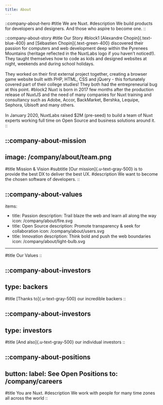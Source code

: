 ```yaml
---
title: About
---
```


::company-about-hero
#title
We are Nuxt.
#description
We build products for developers and designers. And those who aspire to become one.
::

::company-about-story
#title
Our Story
#block1
[Alexandre Chopin]{.text-blue-400} and [Sébastien Chopin]{.text-green-400} discovered their passion for computers and web development deep within the Pyrenees Mountains (heritage reflected in the NuxtLabs logo if you haven’t noticed!). They taught themselves how to code as kids and designed websites at night, weekends and during school holidays.
<br><br>
They worked on their first external project together, creating a browser game website built with PHP, HTML, CSS and jQuery - this fortunately covered part of their college studies! They both had the entrepreneurial bug at this point.
#block2
Nuxt is born in 2017 few months after the production release of NuxtJS and the need of many companies for Nuxt training and consultancy such as Adobe, Accor, BackMarket, Bershka, Lequipe, Sephora, Ubisoft and many others.
<br><br>
In January 2020, NuxtLabs raised $2M (pre-seed) to build a team of Nuxt experts working full time on Open Source and business solutions around it.
::

::company-about-mission
---
image: /company/about/team.png
---
#title
Mission & Vision
#subtitle
[Our mission]{.u-text-gray-500} is to provide the best DX to deliver the best UX.
#description
We want to become the chosen software of developers.
::

::company-about-values
---
items:
  - title: Passion
    description: Trail blaze the web and learn all along the way
    icon: /company/about/fire.svg
  - title: Open Source
    description: Promote transparency & seek for collaboration
    icon: /company/about/users.svg
  - title: Innovation
    description: Think bold and push the web boundaries
    icon: /company/about/light-bulb.svg
---
#title
Our Values
::

::company-about-investors
---
type: backers
---
#title
[Thanks to]{.u-text-gray-500} our incredible backers
::

::company-about-investors
---
type: investors
---
#title
[And also]{.u-text-gray-500} our individual investors
::

::company-about-positions
---
button:
  label: See Open Positions
  to: /company/careers
---
#title
You are Nuxt.
#description
We work with people for many time zones all across the world
::
